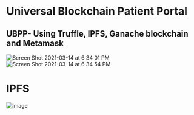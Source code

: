 # Universal Blockchain Patient Portal
## UBPP- Using Truffle, IPFS, Ganache blockchain and Metamask
![Screen Shot 2021-03-14 at 6 34 01 PM](https://user-images.githubusercontent.com/31868336/111093373-01af0280-84f6-11eb-991b-078d34a1aaa4.png)
![Screen Shot 2021-03-14 at 6 34 54 PM](https://user-images.githubusercontent.com/31868336/111093378-0378c600-84f6-11eb-98af-82ca9fd415c2.png)

# IPFS
![image](https://user-images.githubusercontent.com/31868336/111102249-e13c7380-8508-11eb-9aea-afbd7dda377f.png)

